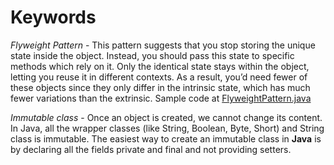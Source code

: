 # Keywords

*Flyweight Pattern* - This pattern suggests that you stop storing the unique state inside the object. Instead, you should pass this state to specific methods which rely on it. Only the identical state stays within the object, letting you reuse it in different contexts. As a result, you’d need fewer of these objects since they only differ in the intrinsic state, which has much fewer variations than the extrinsic. Sample code at [FlyweightPattern.java](https://github.com/recepinanc/effective-java-notes/blob/master/Creating%20and%20Destroying%20Objects/Keywords/FlyweightPattern.java)  
  
*Immutable class* - Once an object is created, we cannot change its content. In Java, all the wrapper classes (like String, Boolean, Byte, Short) and String class is immutable. The easiest way to create an immutable class in **Java** is by declaring all the fields private and final and not providing setters.

